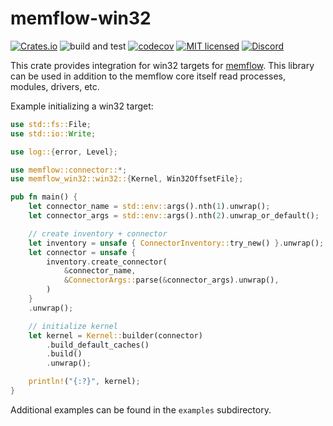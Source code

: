 # memflow-win32
[![Crates.io](https://img.shields.io/crates/v/memflow.svg)](https://crates.io/crates/memflow)
![build and test](https://github.com/memflow/memflow/workflows/Build%20and%20test/badge.svg?branch=dev)
[![codecov](https://codecov.io/gh/memflow/memflow/branch/master/graph/badge.svg?token=XT7R158N6W)](https://codecov.io/gh/memflow/memflow)
[![MIT licensed](https://img.shields.io/badge/license-MIT-blue.svg)](LICENSE)
[![Discord](https://img.shields.io/discord/738739624976973835?color=%20%237289da&label=Discord)](https://discord.gg/afsEtMR)

This crate provides integration for win32 targets for [memflow](https://github.com/memflow/memflow). This library can be used in addition to the memflow core itself read processes, modules, drivers, etc.

Example initializing a win32 target:
```rust
use std::fs::File;
use std::io::Write;

use log::{error, Level};

use memflow::connector::*;
use memflow_win32::win32::{Kernel, Win32OffsetFile};

pub fn main() {
    let connector_name = std::env::args().nth(1).unwrap();
    let connector_args = std::env::args().nth(2).unwrap_or_default();

    // create inventory + connector
    let inventory = unsafe { ConnectorInventory::try_new() }.unwrap();
    let connector = unsafe {
        inventory.create_connector(
            &connector_name,
            &ConnectorArgs::parse(&connector_args).unwrap(),
        )
    }
    .unwrap();

    // initialize kernel
    let kernel = Kernel::builder(connector)
        .build_default_caches()
        .build()
        .unwrap();

    println!("{:?}", kernel);
}
```

Additional examples can be found in the `examples` subdirectory.
